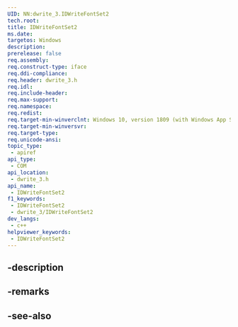 ```yaml
---
UID: NN:dwrite_3.IDWriteFontSet2
tech.root: 
title: IDWriteFontSet2
ms.date: 
targetos: Windows
description: 
prerelease: false
req.assembly: 
req.construct-type: iface
req.ddi-compliance: 
req.header: dwrite_3.h
req.idl: 
req.include-header: 
req.max-support: 
req.namespace: 
req.redist: 
req.target-min-winverclnt: Windows 10, version 1809 (with Windows App SDK 0.5 or later)
req.target-min-winversvr: 
req.target-type: 
req.unicode-ansi: 
topic_type:
 - apiref
api_type:
 - COM
api_location:
 - dwrite_3.h
api_name:
 - IDWriteFontSet2
f1_keywords:
 - IDWriteFontSet2
 - dwrite_3/IDWriteFontSet2
dev_langs:
 - c++
helpviewer_keywords:
 - IDWriteFontSet2
---
```


## -description

## -remarks

## -see-also

